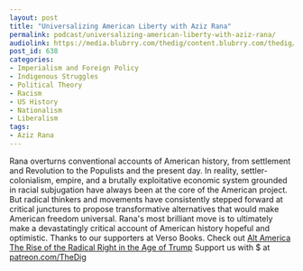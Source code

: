 ```yaml
---
layout: post
title: "Universalizing American Liberty with Aziz Rana"
permalink: podcast/universalizing-american-liberty-with-aziz-rana/
audiolink: https://media.blubrry.com/thedig/content.blubrry.com/thedig/The_Dig_-_EP_62_-_Rana.mp3
post_id: 638
categories: 
- Imperialism and Foreign Policy
- Indigenous Struggles
- Political Theory
- Racism
- US History
- Nationalism
- Liberalism
tags: 
- Aziz Rana
---
```


Rana overturns conventional accounts of American history, from settlement and Revolution to the Populists and the present day. In reality, settler-colonialism, empire, and a brutally exploitative economic system grounded in racial subjugation have always been at the core of the American project. But radical thinkers and movements have consistently stepped forward at critical junctures to propose transformative alternatives that would make American freedom universal. Rana's most brilliant move is to ultimately make a devastatingly critical account of American history hopeful and optimistic. Thanks to our supporters at Verso Books. Check out [Alt America The Rise of the Radical Right in the Age of Trump](versobooks.com/books/2535-alt-america)
Support us with $ at [patreon.com/TheDig](http://www.patreon.com/TheDig) 
